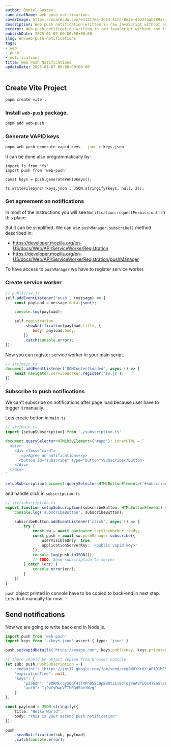 ```yaml
---
author: Daniel Gustaw
canonicalName: web-push-notifications
coverImage: https://ucarecdn.com/e31317ea-2c64-41fd-8e2e-44224eab989a/-/preview/640x640/
description: Web push notification written in raw JavaScript without any libraries.
excerpt: Web push notification written in raw JavaScript without any libraries.
publishDate: 2025-01-07 00:00:00+00:00
slug: en/web-push-notifications
tags:
- web
- push
- notifications
title: Web Push Notifications
updateDate: 2025-01-07 00:00:00+00:00
---
```


## Create Vite Project

```bash
pnpm create vite .
```

### Install `web-push` package.

```bash
pnpm add web-push
```

### Generate VAPID keys

```bash
pnpm web-push generate-vapid-keys --json > keys.json
```

It can be done also programmatically by:

```
import fs from 'fs'
import push from 'web-push'

const keys = push.generateVAPIDKeys();

fs.writeFileSync('keys.json', JSON.stringify(keys, null, 2));
```

### Get agreement on notifications

In most of the instructions you will see `Notification.requestPermission()` in this place.

But it can be simplified. We can use `pushManager.subscribe()` method described in:

- https://developer.mozilla.org/en-US/docs/Web/API/ServiceWorkerRegistration
- https://developer.mozilla.org/en-US/docs/Web/API/ServiceWorkerRegistration/pushManager

To have access to `pushManager` we have to register service worker.

### Create service worker

```javascript
// public/sw.js
self.addEventListener('push', (message) => {
    const payload = message.data.json();

    console.log(payload);

    self.registration
        .showNotification(payload.title, {
            body: payload.body,
        })
        .catch(console.error);
});
```

Now you can register service worker in your main script.

```typescript
// src/main.ts
document.addEventListener('DOMContentLoaded', async () => {
    await navigator.serviceWorker.register('sw.js');
})
```

### Subscribe to push notifications

We can't subscribe on notifications after page load because user have to trigger it manually.

Lets create button in `main.ts`

```typescript
// src/main.ts
import {setupSubscription} from './subscription.ts'

document.querySelector<HTMLDivElement>('#app')!.innerHTML = `
  <div>
    <div class="card">
       <p>Agree on notifications</p>
      <button id="subscribe" type="button">Subscribe</button>
    </div>
  </div>
`

setupSubscription(document.querySelector<HTMLButtonElement>('#subscribe')!)
```

and handle click in `subscription.ts`

```typescript
// src/subscription.ts
export function setupSubscription(subscribeButton: HTMLButtonElement) {
    console.log('subscribeButton', subscribeButton);

    subscribeButton.addEventListener('click', async () => {
        try {
            const sw = await navigator.serviceWorker.ready;
            const push = await sw.pushManager.subscribe({
                userVisibleOnly: true,
                applicationServerKey: '<public vapid key>'
            });
            console.log(push.toJSON());
            // TODO: Send subscription to server
        } catch (err) {
            console.error(err);
        }
    })
}
```

`push` object printed in console have to be copied to back-end in next step. Lets do it manually for now.

## Send notifications

Now we are going to write back-end in Node.js.
```typescript
import push from 'web-push'
import keys from './keys.json' assert { type: 'json' }

push.setVapidDetails('https://myapp.com', keys.publicKey, keys.privateKey);

// there should be object copied from browser console
let sub: push.PushSubscription = {
    "endpoint": "https://jmt17.google.com/fcm/send/eeg8M0Ydr0Y:APA91bE5xr9wV2hLFyMuavOJFCQqqiTybLI30fWd8wOdAMvoITBfSgs-WW4LpUWw7kn7kTb39_ornJgNPb4gCcdh-AW9HEiY2qAP7eSiwpp0dmY__-ef4fcS3RUrAbLbI2hYgphaOjNz",
    "expirationTime": null,
    "keys": {
        "p256dh": "BORNkcqyS0qf43f4Ph058C9pBB0tiLv9JTqjYWAVfLGs472aSlsPt0lNRMdioUU3HOUg4f2lHnog34FNV0Fi_1k",
        "auth": "jJwCvDwpVTThRQd5beYWzg"
    }
};

const payload = JSON.stringify({
    title: "Hello World",
    body: "This is your second push notification"
});

push
    .sendNotification(sub, payload)
    .catch(console.error);
```